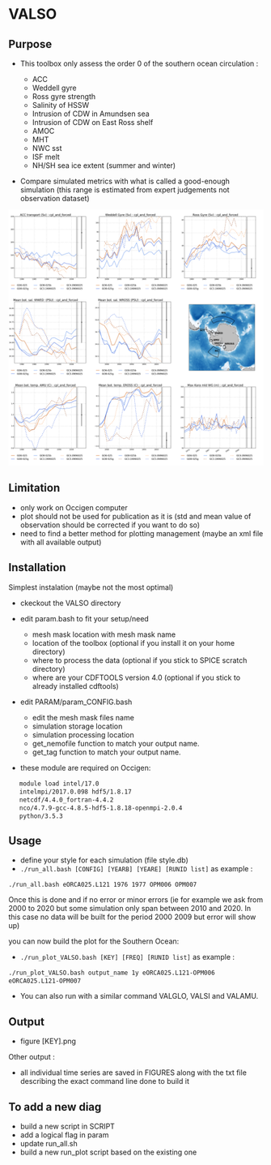 # VALSO

## Purpose
* This toolbox only assess the order 0 of the southern ocean circulation :
   * ACC
   * Weddell gyre
   * Ross gyre strength
   * Salinity of HSSW 
   * Intrusion of CDW in Amundsen sea
   * Intrusion of CDW on East Ross shelf
   * AMOC
   * MHT
   * NWC sst
   * ISF melt
   * NH/SH sea ice extent (summer and winter)

* Compare simulated metrics with what is called a good-enough simulation (this range is estimated from expert judgements not observation dataset)

![Alt text](FIGURES/example.png?raw=true "Example of the VALSO output")

## Limitation
* only work on Occigen computer
* plot should not be used for publication as it is (std and mean value of observation should be corrected if you want to do so)
* need to find a better method for plotting management (maybe an xml file with all available output)

## Installation
Simplest instalation (maybe not the most optimal)
* ckeckout the VALSO directory
* edit param.bash to fit your setup/need
   * mesh mask location with mesh mask name
   * location of the toolbox (optional if you install it on your home directory)
   * where to process the data (optional if you stick to SPICE scratch directory)
   * where are your CDFTOOLS version 4.0 (optional if you stick to already installed cdftools)
* edit PARAM/param_CONFIG.bash
   * edit the mesh mask files name
   * simulation storage location
   * simulation processing location
   * get_nemofile function to match your output name.
   * get_tag function to match your output name.

* these module are required on Occigen: 
```
   module load intel/17.0 
   intelmpi/2017.0.098 hdf5/1.8.17 
   netcdf/4.4.0_fortran-4.4.2
   nco/4.7.9-gcc-4.8.5-hdf5-1.8.18-openmpi-2.0.4 
   python/3.5.3
```

## Usage
* define your style for each simulation (file style.db)
* `./run_all.bash [CONFIG] [YEARB] [YEARE] [RUNID list]` as example : 
```
./run_all.bash eORCA025.L121 1976 1977 OPM006 OPM007
```

Once this is done and if no error or minor errors 
(ie for example we ask from 2000 to 2020 
but some simulation only span between 2010 and 2020. In this case no data will be built for the period 2000 2009 but error will show up)

you can now build the plot for the Southern Ocean:
* `./run_plot_VALSO.bash [KEY] [FREQ] [RUNID list]` as example : 
```
./run_plot_VALSO.bash output_name 1y eORCA025.L121-OPM006 eORCA025.L121-OPM007
```
* You can also run with a similar command VALGLO, VALSI and VALAMU.

## Output
* figure [KEY].png

Other output : 
* all individual time series are saved in FIGURES along with the txt file describing the exact command line done to build it

## To add a new diag
* build a new script in SCRIPT
* add a logical flag in param
* update run_all.sh
* build a new run_plot script based on the existing one
